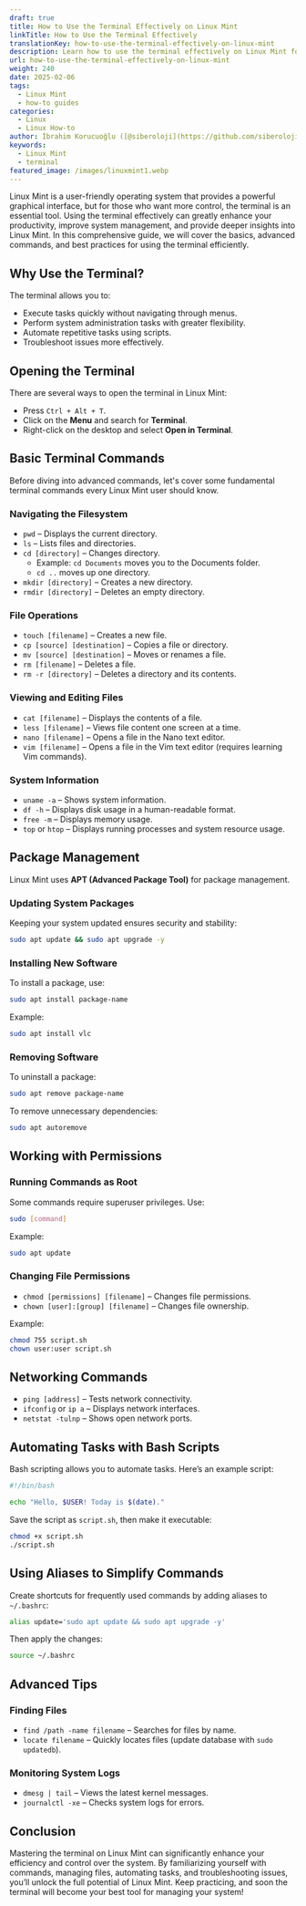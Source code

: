 ```yaml
---
draft: true
title: How to Use the Terminal Effectively on Linux Mint
linkTitle: How to Use the Terminal Effectively
translationKey: how-to-use-the-terminal-effectively-on-linux-mint
description: Learn how to use the terminal effectively on Linux Mint for enhanced productivity and system management.
url: how-to-use-the-terminal-effectively-on-linux-mint
weight: 240
date: 2025-02-06
tags:
  - Linux Mint
  - how-to guides
categories:
  - Linux
  - Linux How-to
author: İbrahim Korucuoğlu ([@siberoloji](https://github.com/siberoloji))
keywords:
  - Linux Mint
  - terminal
featured_image: /images/linuxmint1.webp
---
```

Linux Mint is a user-friendly operating system that provides a powerful graphical interface, but for those who want more control, the terminal is an essential tool. Using the terminal effectively can greatly enhance your productivity, improve system management, and provide deeper insights into Linux Mint. In this comprehensive guide, we will cover the basics, advanced commands, and best practices for using the terminal efficiently.

## Why Use the Terminal?

The terminal allows you to:

- Execute tasks quickly without navigating through menus.
- Perform system administration tasks with greater flexibility.
- Automate repetitive tasks using scripts.
- Troubleshoot issues more effectively.

## Opening the Terminal

There are several ways to open the terminal in Linux Mint:

- Press `Ctrl + Alt + T`.
- Click on the **Menu** and search for **Terminal**.
- Right-click on the desktop and select **Open in Terminal**.

## Basic Terminal Commands

Before diving into advanced commands, let's cover some fundamental terminal commands every Linux Mint user should know.

### Navigating the Filesystem

- `pwd` – Displays the current directory.
- `ls` – Lists files and directories.
- `cd [directory]` – Changes directory.
  - Example: `cd Documents` moves you to the Documents folder.
  - `cd ..` moves up one directory.
- `mkdir [directory]` – Creates a new directory.
- `rmdir [directory]` – Deletes an empty directory.

### File Operations

- `touch [filename]` – Creates a new file.
- `cp [source] [destination]` – Copies a file or directory.
- `mv [source] [destination]` – Moves or renames a file.
- `rm [filename]` – Deletes a file.
- `rm -r [directory]` – Deletes a directory and its contents.

### Viewing and Editing Files

- `cat [filename]` – Displays the contents of a file.
- `less [filename]` – Views file content one screen at a time.
- `nano [filename]` – Opens a file in the Nano text editor.
- `vim [filename]` – Opens a file in the Vim text editor (requires learning Vim commands).

### System Information

- `uname -a` – Shows system information.
- `df -h` – Displays disk usage in a human-readable format.
- `free -m` – Displays memory usage.
- `top` or `htop` – Displays running processes and system resource usage.

## Package Management

Linux Mint uses **APT (Advanced Package Tool)** for package management.

### Updating System Packages

Keeping your system updated ensures security and stability:

```bash
sudo apt update && sudo apt upgrade -y
```

### Installing New Software

To install a package, use:

```bash
sudo apt install package-name
```

Example:

```bash
sudo apt install vlc
```

### Removing Software

To uninstall a package:

```bash
sudo apt remove package-name
```

To remove unnecessary dependencies:

```bash
sudo apt autoremove
```

## Working with Permissions

### Running Commands as Root

Some commands require superuser privileges. Use:

```bash
sudo [command]
```

Example:

```bash
sudo apt update
```

### Changing File Permissions

- `chmod [permissions] [filename]` – Changes file permissions.
- `chown [user]:[group] [filename]` – Changes file ownership.

Example:

```bash
chmod 755 script.sh
chown user:user script.sh
```

## Networking Commands

- `ping [address]` – Tests network connectivity.
- `ifconfig` or `ip a` – Displays network interfaces.
- `netstat -tulnp` – Shows open network ports.

## Automating Tasks with Bash Scripts

Bash scripting allows you to automate tasks. Here’s an example script:

```bash
#!/bin/bash

echo "Hello, $USER! Today is $(date)."
```

Save the script as `script.sh`, then make it executable:

```bash
chmod +x script.sh
./script.sh
```

## Using Aliases to Simplify Commands

Create shortcuts for frequently used commands by adding aliases to `~/.bashrc`:

```bash
alias update='sudo apt update && sudo apt upgrade -y'
```

Then apply the changes:

```bash
source ~/.bashrc
```

## Advanced Tips

### Finding Files

- `find /path -name filename` – Searches for files by name.
- `locate filename` – Quickly locates files (update database with `sudo updatedb`).

### Monitoring System Logs

- `dmesg | tail` – Views the latest kernel messages.
- `journalctl -xe` – Checks system logs for errors.

## Conclusion

Mastering the terminal on Linux Mint can significantly enhance your efficiency and control over the system. By familiarizing yourself with commands, managing files, automating tasks, and troubleshooting issues, you’ll unlock the full potential of Linux Mint. Keep practicing, and soon the terminal will become your best tool for managing your system!
